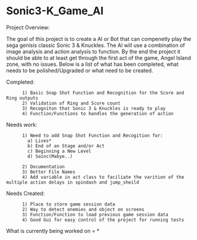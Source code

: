 # Sonic3-K_Game_AI

Project Overview:

The goal of this project is to create a AI or Bot that can compenetly play the sega genisis classic Sonic 3 & Knuckles.
The AI will use a combination of image analysis and action analysis to function. By the end the project it should be able to
at least get through the first act of the game, Angel Island zone, with no issues. Below is a list of what has been completed,
what needs to be polished/Upgraded or what need to be created.


Completed:

          1) Basic Snap Shot Function and Recognition for the Score and Ring outputs
          2) Validation of Ring and Score count
          3) Recogniton that Sonic 3 & Knuckles is ready to play
          4) Function/Functions to handles the generation of action

Needs work:

          1) Need to add Snap Shot Function and Recogition for:
            a) Lives*
            b) End of an Stage and/or Act
            c) Beginning a New Level
            d) Soinc(Mabye..)

          2) Documentation
          3) Better File Names
          4) Add variable in act class to faciliate the varition of the multiple action delays in spindash and jump_sheild
          
Needs Created:

          1) Place to store game session data
          2) Way to detect enemies and object on screens
          3) Function/Function to load previous game session data
          4) Good Gui for easy control of the project for running tests


 What is currently being worked on = *
